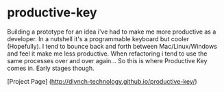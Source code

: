 productive-key
==============

Building a prototype for an idea i've had to make me more productive as a developer.  In a nutshell it's a programmable keyboard but cooler (Hopefully).  I tend to bounce back and forth between Mac/Linux/Windows and feel it make me less productive.  When refactoring i tend to use the same processes over and over again... So this is where Productive Key comes in.  Early stages though.


[Project Page] (http://dlynch-technology.github.io/productive-key/)
